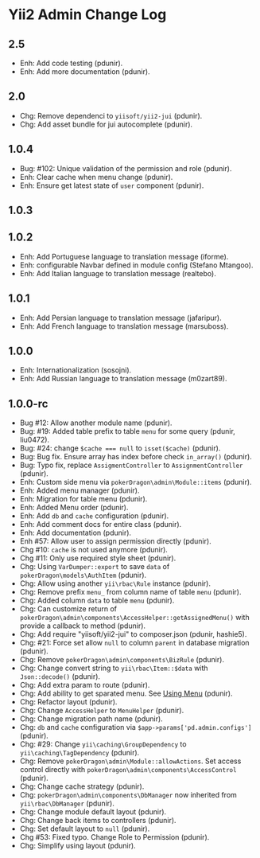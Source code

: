 Yii2 Admin Change Log
==========================

2.5
-----

- Enh: Add code testing (pdunir).
- Enh: Add more documentation (pdunir).

2.0
---------------------

- Chg: Remove dependenci to `yiisoft/yii2-jui` (pdunir).
- Chg: Add asset bundle for jui autocomplete (pdunir).


1.0.4
-----------------------

- Bug: #102: Unique validation of the permission and role (pdunir).
- Enh: Clear cache when menu change (pdunir).
- Enh: Ensure get latest state of `user` component (pdunir).


1.0.3
------


1.0.2
------

- Enh: Add Portuguese language to translation message (iforme).
- Enh: configurable Navbar defined in module config (Stefano Mtangoo).
- Enh: Add Italian language to translation message (realtebo).

1.0.1
-----

- Enh: Add Persian language to translation message (jafaripur).
- Enh: Add French language to translation message (marsuboss).


1.0.0
-----

- Enh: Internationalization (sosojni).
- Enh: Add Russian language to translation message (m0zart89).


1.0.0-rc 
--------

- Bug #12: Allow another module name (pdunir).
- Bug: #19: Added table prefix to table `menu` for some query (pdunir, liu0472).
- Bug: #24: change `$cache === null` to `isset($cache)` (pdunir).
- Bug: Bug fix. Ensure array has index before check `in_array()` (pdunir).
- Bug: Typo fix, replace `AssigmentController` to `AssignmentController` (pdunir).
- Enh: Custom side menu via `pokerDragon\admin\Module::items` (pdunir).
- Enh: Added menu manager (pdunir).
- Enh: Migration for table menu (pdunir).
- Enh: Added Menu order (pdunir).
- Enh: Add `db` and `cache` configuration (pdunir).
- Enh: Add comment docs for entire class (pdunir).
- Enh: Add documentation (pdunir).
- Enh #57: Allow user to assign permission directly (pdunir).
- Chg #10: `cache` is not used anymore (pdunir).
- Chg #11: Only use required style sheet (pdunir).
- Chg: Using `VarDumper::export` to save `data` of `pokerDragon\models\AuthItem` (pdunir).
- Chg: Allow using another `yii\rbac\Rule` instance (pdunir).
- Chg: Remove prefix `menu_` from column name of table `menu` (pdunir).
- Chg: Added column `data` to table `menu` (pdunir).
- Chg: Can customize return of `pokerDragon\admin\components\AccessHelper::getAssignedMenu()` with provide a callback to method (pdunir). 
- Chg: Add require "yiisoft/yii2-jui" to composer.json (pdunir, hashie5).
- Chg: #21: Force set allow `null` to column `parent` in database migration (pdunir).
- Chg: Remove `pokerDragon\admin\components\BizRule` (pdunir).
- Chg: Change convert string to `yii\rbac\Item::$data` with `Json::decode()` (pdunir).
- Chg: Add extra param to route (pdunir).
- Chg: Add ability to get sparated menu. See [Using Menu](docs/guide/using-menu.md) (pdunir).
- Chg: Refactor layout (pdunir).
- Chg: Change `AccessHelper` to `MenuHelper` (pdunir).
- Chg: Change migration path name (pdunir).
- Chg: `db` and `cache` configuration via `$app->params['pd.admin.configs']` (pdunir).
- Chg: #29: Change `yii\caching\GroupDependency` to `yii\caching\TagDependency` (pdunir).
- Chg: Remove `pokerDragon\admin\Module::allowActions`. Set access control directly with `pokerDragon\admin\components\AccessControl` (pdunir).
- Chg: Change cache strategy (pdunir).
- Chg: `pokerDragon\admin\components\DbManager` now inherited from `yii\rbac\DbManager` (pdunir).
- Chg: Change module default layout (pdunir).
- Chg: Change back items to controllers (pdunir).
- Chg: Set default layout to `null` (pdunir).
- Chg #53: Fixed typo. Change Role to Permission (pdunir).
- Chg: Simplify using layout (pdunir).
